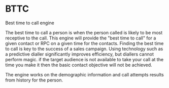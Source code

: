 BTTC
====

Best time to call engine


The best time to call a person is when the person called is likely to be most receptive to the call.
This engine will provide the "best time to call" for a given contact or RPC on a given time 
for the contacts.
Finding the best time to call is key to the success of a sales campaign. 
Using technology such as a predictive dialler significantly improves efficiency, but diallers cannot perform magic. 
if the target audience is not available to take your call at the time you make it then the basic contact objective 
will not be achieved.

The engine works on the demographic information and call attempts results from history for the person.

